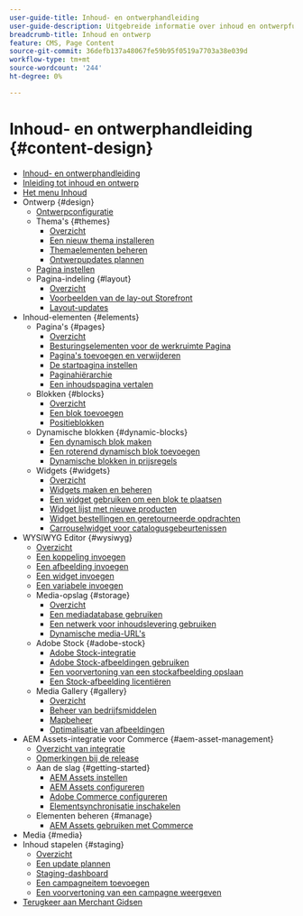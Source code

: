 ```yaml
---
user-guide-title: Inhoud- en ontwerphandleiding
user-guide-description: Uitgebreide informatie over inhoud en ontwerpfuncties voor Adobe Commerce- en Magento Open Source-beheerders en eCommerce-marketers.
breadcrumb-title: Inhoud en ontwerp
feature: CMS, Page Content
source-git-commit: 36defb137a48067fe59b95f0519a7703a38e039d
workflow-type: tm+mt
source-wordcount: '244'
ht-degree: 0%

---
```



# Inhoud- en ontwerphandleiding {#content-design}

- [Inhoud- en ontwerphandleiding](guide-overview.md)
- [Inleiding tot inhoud en ontwerp](introduction.md)
- [Het menu Inhoud](content-menu.md)
- Ontwerp {#design}
   - [Ontwerpconfiguratie](configuration.md)
   - Thema&#39;s {#themes}
      - [Overzicht](themes.md)
      - [Een nieuw thema installeren](theme-install.md)
      - [Themaelementen beheren](theme-assets.md)
      - [Ontwerpupdates plannen](schedule.md)
   - [Pagina instellen](page-setup.md)
   - Pagina-indeling {#layout}
      - [Overzicht](page-layout.md)
      - [Voorbeelden van de lay-out Storefront](page-layout-examples.md)
      - [Layout-updates](layout-updates.md)
- Inhoud-elementen {#elements}
   - Pagina&#39;s {#pages}
      - [Overzicht](pages.md)
      - [Besturingselementen voor de werkruimte Pagina](pages-workspace.md)
      - [Pagina&#39;s toevoegen en verwijderen](page-add.md)
      - [De startpagina instellen](page-home-new.md)
      - [Paginahiërarchie](page-hierarchy.md)
      - [Een inhoudspagina vertalen](page-translate.md)
   - Blokken {#blocks}
      - [Overzicht](blocks.md)
      - [Een blok toevoegen](block-add.md)
      - [Positieblokken](block-position.md)
   - Dynamische blokken {#dynamic-blocks}
      - [Een dynamisch blok maken](dynamic-blocks.md)
      - [Een roterend dynamisch blok toevoegen](dynamic-blocks-rotate.md)
      - [Dynamische blokken in prijsregels](dynamic-blocks-price-rules.md)
   - Widgets {#widgets}
      - [Overzicht](widgets.md)
      - [Widgets maken en beheren](widget-create.md)
      - [Een widget gebruiken om een blok te plaatsen](widget-static-block.md)
      - [Widget lijst met nieuwe producten](widget-new-products-list.md)
      - [Widget bestellingen en geretourneerde opdrachten](widget-orders-returns.md)
      - [Carrouselwidget voor catalogusgebeurtenissen](widget-event-carousel.md)
- WYSIWYG Editor {#wysiwyg}
   - [Overzicht](editor.md)
   - [Een koppeling invoegen](editor-insert-link.md)
   - [Een afbeelding invoegen](editor-insert-image.md)
   - [Een widget invoegen](editor-widget.md)
   - [Een variabele invoegen](editor-insert-variable.md)
   - Media-opslag {#storage}
      - [Overzicht](media-storage.md)
      - [Een mediadatabase gebruiken](media-storage-database.md)
      - [Een netwerk voor inhoudslevering gebruiken](media-storage-content-delivery-network.md)
      - [Dynamische media-URL&#39;s](catalog-urls-dynamic-media.md)
   - Adobe Stock {#adobe-stock}
      - [Adobe Stock-integratie](adobe-stock.md)
      - [Adobe Stock-afbeeldingen gebruiken](adobe-stock-manage.md)
      - [Een voorvertoning van een stockafbeelding opslaan](adobe-stock-save-preview.md)
      - [Een Stock-afbeelding licentiëren](adobe-stock-license-image.md)
   - Media Gallery {#gallery}
      - [Overzicht](media-gallery.md)
      - [Beheer van bedrijfsmiddelen](media-gallery-asset-management.md)
      - [Mapbeheer](media-gallery-folder-management.md)
      - [Optimalisatie van afbeeldingen](media-gallery-image-optimization.md)
- AEM Assets-integratie voor Commerce {#aem-asset-management}
   - [Overzicht van integratie](aem-assets-integration.md)
   - [Opmerkingen bij de release](aem-assets-release-notes.md)
   - Aan de slag {#getting-started}
      - [AEM Assets instellen](aem-assets-getting-started.md)
      - [AEM Assets configureren](aem-assets-configure-aem.md)
      - [Adobe Commerce configureren](aem-assets-configure-commerce.md)
      - [Elementsynchronisatie inschakelen](aem-assets-setup-synchronization.md)
   - Elementen beheren {#manage}
      - [AEM Assets gebruiken met Commerce](aem-assets-manage.md)
- Media {#media}
- Inhoud stapelen {#staging}
   - [Overzicht](content-staging.md)
   - [Een update plannen](content-staging-scheduled-update.md)
   - [Staging-dashboard](content-staging-dashboard.md)
   - [Een campagneitem toevoegen](content-staging-add-item.md)
   - [Een voorvertoning van een campagne weergeven](content-staging-preview.md)
- [ Terugkeer aan Merchant Gidsen ](https://experienceleague.adobe.com/en/docs/commerce-admin/user-guides/home)

